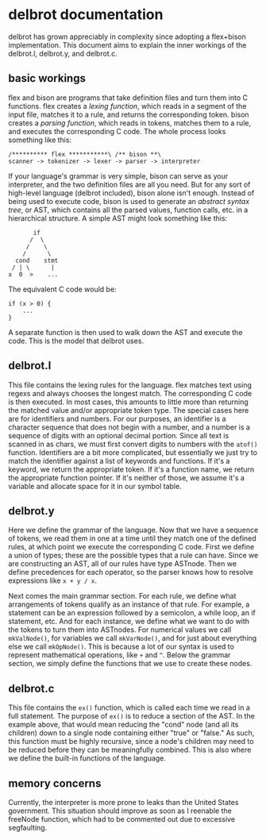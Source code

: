 # delbrot documentation #
delbrot has grown appreciably in complexity since adopting a flex+bison implementation. This document aims to explain the inner workings of the delbrot.l, delbrot.y, and delbrot.c.

## basic workings ##
flex and bison are programs that take definition files and turn them into C functions. flex creates a *lexing function*, which reads in a segment of the input file, matches it to a rule, and returns the corresponding token. bison creates a *parsing function*, which reads in tokens, matches them to a rule, and executes the corresponding C code. The whole process looks something like this:

    /********** flex ***********\ /** bison **\
    scanner -> tokenizer -> lexer -> parser -> interpreter

If your language's grammar is very simple, bison can serve as your interpreter, and the two definition files are all you need. But for any sort of high-level language (delbrot included), bison alone isn't enough. Instead of being used to execute code, bison is used to generate an *abstract syntax tree*, or AST, which contains all the parsed values, function calls, etc. in a hierarchical structure. A simple AST might look something like this:

           if
          /  \
         /    \
        /      \
      cond    stmt
     / | \      |
    x  0  >    ...

The equivalent C code would be:

    if (x > 0) {
        ...
    }

A separate function is then used to walk down the AST and execute the code. This is the model that delbrot uses.

## delbrot.l ##
This file contains the lexing rules for the language. flex matches text using regexs and always chooses the longest match. The corresponding C code is then executed. In most cases, this amounts to little more than returning the matched value and/or appropriate token type. The special cases here are for identifiers and numbers. For our purposes, an identifier is a character sequence that does not begin with a number, and a number is a sequence of digits with an optional decimal portion. Since all text is scanned in as chars, we must first convert digits to numbers with the `atof()` function. Identifiers are a bit more complicated, but essentially we just try to match the identifier against a list of keywords and functions. If it's a keyword, we return the appropriate token. If it's a function name, we return the appropriate function pointer. If it's neither of those, we assume it's a variable and allocate space for it in our symbol table.

## delbrot.y ##
Here we define the grammar of the language. Now that we have a sequence of tokens, we read them in one at a time until they match one of the defined rules, at which point we execute the corresponding C code. First we define a union of types; these are the possible types that a rule can have. Since we are constructing an AST, all of our rules have type ASTnode. Then we define precedences for each operator, so the parser knows how to resolve expressions like `x + y / x`.

Next comes the main grammar section. For each rule, we define what arrangements of tokens qualify as an instance of that rule. For example, a statement can be an expression followed by a semicolon, a while loop, an if statement, etc. And for each instance, we define what we want to do with the tokens to turn them into ASTnodes. For numerical values we call `mkValNode()`, for variables we call `mkVarNode()`, and for just about everything else we call `mkOpNode()`. This is because a lot of our syntax is used to represent mathematical operations, like `+` and `^`. Below the grammar section, we simply define the functions that we use to create these nodes.

## delbrot.c ##
This file contains the `ex()` function, which is called each time we read in a full statement. The purpose of `ex()` is to reduce a section of the AST. In the example above, that would mean reducing the "cond" node (and all its children) down to a single node containing either "true" or "false." As such, this function must be highly recursive, since a node's children may need to be reduced before they can be meaningfully combined. This is also where we define the built-in functions of the language.

## memory concerns ##
Currently, the interpreter is more prone to leaks than the United States government. This situation should improve as soon as I reenable the freeNode function, which had to be commented out due to excessive segfaulting.
